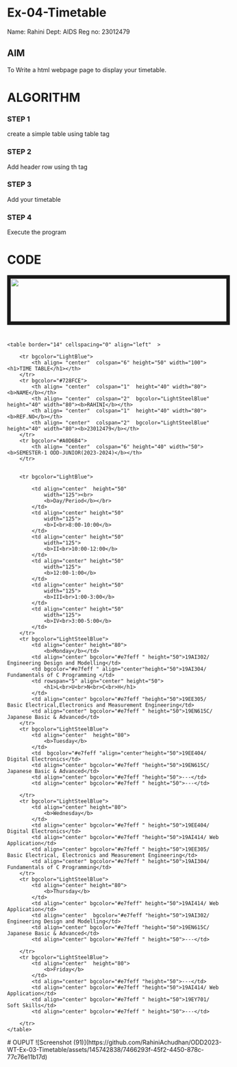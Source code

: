 # Ex-04-Timetable
Name: Rahini
Dept: AIDS
Reg no: 23012479
## AIM
To Write a html webpage page to display your timetable.

# ALGORITHM
### STEP 1
create a simple table using table tag
### STEP 2
Add header row using th tag
### STEP 3
Add your timetable
### STEP 4
Execute the program

# CODE

<!DOCTYPE html>
<html>
    <head></head>
<body>
    <IMG src="C:\Users\admin\ODD2023-WT-Ex-03-Timetable\logo.png"
	height="100" width="788" align="center" border="8">
    <h1>     </h1>

    <table border="14" cellspacing="0" align="left"  >
        
        <tr bgcolor="LightBlue">
            <th align= "center"  colspan="6" height="50" width="100"><h1>TIME TABLE</h1></th>
        </tr>
        <tr bgcolor="#728FCE">
            <th align= "center"  colspan="1"  height="40" width="80"><b>NAME</b></th>
            <th align= "center"  colspan="2"  bgcolor="LightSteelBlue" height="40" width="80"><b>RAHINI</b></th>
            <th align= "center"  colspan="1"  height="40" width="80"><b>REF.NO</b></th>
            <th align= "center"  colspan="2"  bgcolor="LightSteelBlue" height="40" width="80"><b>23012479</b></th>
        </tr>
        <tr bgcolor="#A0D6B4">
            <th align= "center"  colspan="6" height="40" width="50"> <b>SEMESTER-1 ODD-JUNIOR(2023-2024)</b></th>
        </tr>
       
        
        <tr bgcolor="LightBlue">
            
            <td align="center"  height="50"
                width="125"><br>
                <b>Day/Period</b></br>
            </td>
            <td align="center" height="50"
                width="125">
                <b>I<br>8:00-10:00</b>
            </td>
            <td align="center" height="50"
                width="125">
                <b>II<br>10:00-12:00</b>
            </td>
            <td align="center" height="50"
                width="125">
                <b>12:00-1:00</b>
            </td>
            <td align="center" height="50"
                width="125">
                <b>III<br>1:00-3:00</b>
            </td>
            <td align="center" height="50"
                width="125">
                <b>IV<br>3:00-5:00</b>
            </td>
        </tr>
        <tr bgcolor="LightSteelBlue">
            <td align="center" height="80">
                <b>Monday</b></td>
            <td align="center" bgcolor="#e7feff " height="50">19AI302/ Engineering Design and Modelling</td>
            <td bgcolor="#e7feff " align="center"height="50">19AI304/ Fundamentals of C Programming </td>
            <td rowspan="5" align="center" height="50">
                <h1>L<br>U<br>N<br>C<br>H</h1>
            </td>
            <td align="center" bgcolor="#e7feff "height="50">19EE305/ Basic Electrical,Electronics and Measurement Engineering</td>
            <td align="center" bgcolor="#e7feff " height="50">19EN615C/ Japanese Basic & Advanced</td>
        </tr>
        <tr bgcolor="LightSteelBlue">
            <td align="center"  height="80">
                <b>Tuesday</b>
            </td>
            <td  bgcolor="#e7feff "align="center"height="50">19EE404/ Digital Electronics</td>
            <td align="center" bgcolor="#e7feff "height="50">19EN615C/ Japanese Basic & Advanced</td>
            <td align="center" bgcolor="#e7feff "height="50">---</td>
            <td align="center" bgcolor="#e7feff " height="50">---</td>
            
        </tr>
        <tr bgcolor="LightSteelBlue">
            <td align="center" height="80">
                <b>Wednesday</b>
            </td>
            <td align="center" bgcolor="#e7feff " height="50">19EE404/ Digital Electronics</td>
            <td align="center" bgcolor="#e7feff "height="50">19AI414/ Web Application</td>
            <td align="center" bgcolor="#e7feff " height="50">19EE305/ Basic Electrical, Electronics and Measurement Engineering</td>
            <td align="center" bgcolor="#e7feff " height="50">19AI304/ Fundamentals of C Programming</td>
        </tr>
        <tr bgcolor="LightSteelBlue">
            <td align="center" height="80">
                <b>Thursday</b>
            </td>
            <td align="center" bgcolor="#e7feff" height="50">19AI414/ Web Application</td>
            <td align="center"  bgcolor="#e7feff "height="50">19AI302/ Engineering Design and Modelling</td>
            <td align="center" bgcolor="#e7feff "height="50">19EN615C/ Japanese Basic & Advanced</td>
            <td align="center" bgcolor="#e7feff " height="50">---</td>
            
        </tr>
        <tr bgcolor="LightSteelBlue">
            <td align="center"  height="80">
                <b>Friday</b>
            </td>
            <td align="center" bgcolor="#e7feff "height="50">---</td>
            <td align="center" bgcolor="#e7feff "height="50">19AI414/ Web Application</td>
            <td align="center" bgcolor="#e7feff " height="50">19EY701/ Soft Skills</td>
            <td align="center" bgcolor="#e7feff " height="50">---</td>
           
        </tr>
    </table>
</body>
</html>
# OUPUT
![Screenshot (91)](https://github.com/RahiniAchudhan/ODD2023-WT-Ex-03-Timetable/assets/145742838/7466293f-45f2-4450-878c-77c76e11b17d)

